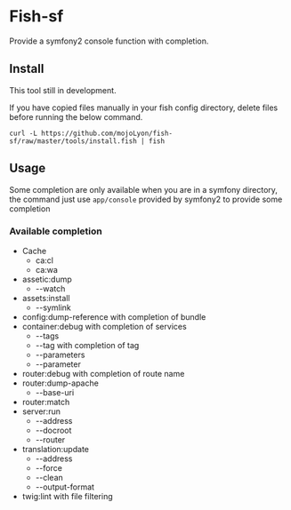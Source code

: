 # Fish-sf

Provide a symfony2 console function with completion.

## Install

This tool still in development.

If you have copied files manually in your fish config directory, delete files before running the below command.

```shell
curl -L https://github.com/mojoLyon/fish-sf/raw/master/tools/install.fish | fish
```

## Usage

Some completion are only available when you are in a symfony directory, the command just use `app/console` provided by symfony2 
to provide some completion

### Available completion 

 - Cache
    * ca:cl
    * ca:wa
 - assetic:dump
    * --watch
 - assets:install
    * --symlink
 - config:dump-reference with completion of bundle
 - container:debug with completion of services
    * --tags
    * --tag with completion of tag
    * --parameters
    * --parameter
 - router:debug with completion of route name
 - router:dump-apache
    * --base-uri
 - router:match
 - server:run
    * --address
    * --docroot
    * --router
 - translation:update
    * --address
    * --force
    * --clean
    * --output-format
 - twig:lint with file filtering
